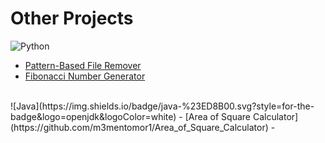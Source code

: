 # Other Projects

![Python](https://img.shields.io/badge/python-3670A0?style=for-the-badge&logo=python&logoColor=ffdd54)
- [Pattern-Based File Remover](https://github.com/m3mentomor1/Pattern-Based-File-Remover)
- [Fibonacci Number Generator](https://github.com/m3mentomor1/Fibonacci_Number_Generator)
<br>
![Java](https://img.shields.io/badge/java-%23ED8B00.svg?style=for-the-badge&logo=openjdk&logoColor=white)
- [Area of Square Calculator](https://github.com/m3mentomor1/Area_of_Square_Calculator)
- 
